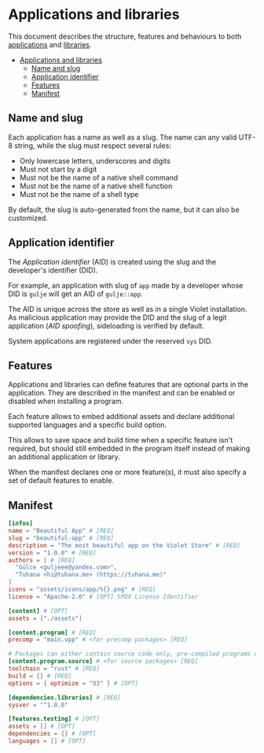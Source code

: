 # Applications and libraries

This document describes the structure, features and behaviours
to both [applications](../concepts/applications.md) and
[libraries](../concepts/libraries.md).

- [Applications and libraries](#applications-and-libraries)
  - [Name and slug](#name-and-slug)
  - [Application identifier](#application-identifier)
  - [Features](#features)
  - [Manifest](#manifest)

## Name and slug

Each application has a name as well as a slug. The name can any valid UTF-8 string, while the slug must respect several rules:
- Only lowercase letters, underscores and digits
- Must not start by a digit
- Must not be the name of a native shell command
- Must not be the name of a native shell function
- Must not be the name of a shell type

By default, the slug is auto-generated from the name, but it can also be customized.

## Application identifier

The *Application identifier* (AID) is created using the slug and the developer's identifier (DID).

For example, an application with slug of `app` made by a developer
whose DID is `gulje` will get an AID of `gulje::app`.

The AID is unique across the store as well as in a single Violet installation.
As malicious application may provide the DID and the slug of a legit application
(*AID spoofing*), sideloading is verified by default.

System applications are registered under the reserved `sys` DID.

## Features

Applications and libraries can define features that are optional parts in the application.
They are described in the manifest and can be enabled or disabled when installing
a program.

Each feature allows to embed additional assets and declare additional supported
languages and a specific build option.

This allows to save space and build time when a specific feature isn't required,
but should still embedded in the program itself instead of making an additional
application or library.

When the manifest declares one or more feature(s), it must also specify
a set of default features to enable.

## Manifest
```toml
[infos]
name = "Beautiful App" # [REQ]
slug = "beautiful-app" # [REQ]
description = "The most beautiful app on the Violet Store" # [REQ]
version = "1.0.0" # [REQ]
authors = [ # [REQ]
  "Gülce <guljeee@yandex.com>",
  "Tuhana <hi@tuhana.me> (https://tuhana.me)"
]
icons = "assets/icons/app/%{}.png" # [REQ]
license = "Apache-2.0" # [OPT] SPDX License Identifier

[content] # [OPT]
assets = ["./assets"]

[content.program] # [REQ]
precomp = "main.vpp" # <for precomp packages> [REQ]

# Packages can either contain source code only, pre-compiled programs only, or both
[content.program.source] # <for source packages> [REQ]
toolchain = "rust" # [REQ]
build = {} # [REQ]
options = { optimize = "O3" } # [OPT]

[dependencies.libraries] # [REQ]
sysver = "^1.0.0"

[features.testing] # [OPT]
assets = [] # [OPT]
dependencies = {} # [OPT]
languages = [] # [OPT]
```